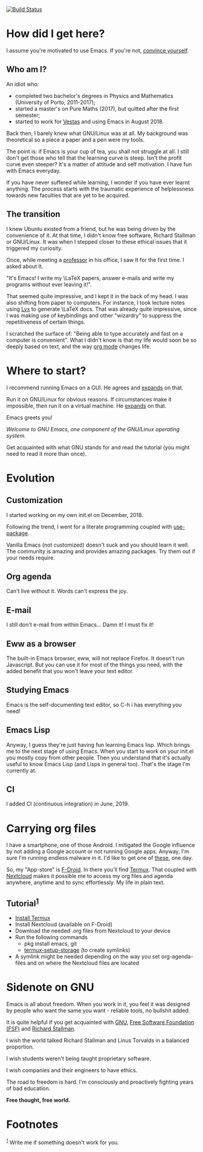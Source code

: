 [![Build Status](https://travis-ci.org/aadcg/.emacs.d.svg?branch=master)](https://travis-ci.org/aadcg/.emacs.d)


# How did I get here?

I assume you're motivated to use Emacs. If you're not, [convince yourself](https://www.youtube.com/watch?v=EsAkPl3On3E).


## Who am I?

An idiot who:

-   completed two bachelor's degrees in Physics and Mathematics (University of
    Porto, 2011-2017);
-   started a master's on Pure Maths (2017), but quitted after the first semester;
-   started to work for [Vestas](https://en.wikipedia.org/wiki/Vestas) and using Emacs in August 2018.

Back then, I barely knew what GNU/Linux was at all. My background was
theoretical so a piece a paper and a pen were my tools.

The point is: if Emacs is your cup of tea, you shall not struggle at all. I
still don't get those who tell that the learning curve is steep. Isn't the
profit curve even steeper? It's a matter of attitude and self motivation. I have
fun with Emacs everyday.

If you have never suffered while learning, I wonder if you have ever learnt
anything. The process starts with the traumatic experience of helplessness
towards new faculties that are yet to be acquired.


## The transition

I knew Ubuntu existed from a friend, but he was being driven by the convenience
of it. At that time, I didn't know free software, Richard Stallman or
GNU/Linux. It was when I stepped closer to these ethical issues that it
triggered my curiosity.

Once, while meeting a [professor](https://cmup.fc.up.pt/cmup/jalmeida/) in his office, I saw It for the first time. I
asked about It.

"It's Emacs! I write my \LaTeX papers, answer e-mails and write my programs
without ever leaving it!".

That seemed quite impressive, and I kept it in the back of my head. I was also
shifting from paper to computers. For instance, I took lecture notes using
[Lyx](https://en.wikipedia.org/wiki/Lyx) to generate \LaTeX docs. That was already quite impressive, since I
was making use of keybindings and other "wizardry" to suppress the repetitiveness
of certain things.

I scratched the surface of: "Being able to type accurately and fast on a
computer is convenient". What I didn't know is that my life would soon be so
deeply based on text, and the way [org mode](https://www.youtube.com/watch?v=SzA2YODtgK4) changes life.


# Where to start?

I recommend running Emacs on a GUI. He agrees and [expands](https://blog.aaronbieber.com/2016/12/29/don-t-use-terminal-emacs.html) on that.

Run it on GNU/Linux for obvious reasons. If circumstances make it impossible,
then run it on a virtual machine. He [expands](https://youtu.be/RDrG-_kapaQ) on that.

Emacs greets you!

*Welcome to GNU Emacs, one component of the GNU/Linux operating system.*

Get acquainted with what GNU stands for and read the tutorial (you might need to
read it more than once).


# Evolution


## Customization

I started working on my own init.el on December, 2018.

Following the trend, I went for a literate programming coupled with
[use-package](https://duckduckgo.com/l/?kh=-1&uddg=https%3A%2F%2Fgithub.com%2Fjwiegley%2Fuse%2Dpackage).

Vanilla Emacs (not customized) doesn't suck and you should learn it
well. The community is amazing and provides amazing packages. Try them out if
your needs require.


## Org agenda

Can't live without it. Words can't express the joy.


## E-mail

I still don't e-mail from within Emacs&#x2026; Damn it! I must fix it!


## Eww as a browser

The built-in Emacs browser, eww, will not replace Firefox. It doesn't run
Javascript. But you can use it for most of the things you need, with the added
benefit that you won't leave your text editor.


## Studying Emacs

Emacs is the self-documenting text editor, so C-h i has everything you need!


## Emacs Lisp

Anyway, I guess they're just having fun learning Emacs lisp. Which brings me to
the next stage of using Emacs. When you start to work on your init.el you mostly
copy from other people. Then you understand that it's actually useful to know
Emacs Lisp (and Lisps in general too). That's the stage I'm currently at.


## CI

I added CI (continuous integration) in June, 2019.


# Carrying org files

I have a smartphone, one of those Android. I mitigated the Google influence by
not adding a Google account or not running Google apps. Anyway, I'm sure I'm
running endless malware in it. I'd like to get one of [these](https://puri.sm/products/librem-5/), one day.

So, my "App-store" is [F-Droid](https://f-droid.org/). In there you'll find [Termux](https://termux.com/). That coupled with
[Nextcloud](https://nextcloud.com/) makes it possible me to access my org files and agenda anywhere,
anytime and to sync effortlessly. My life in plain text.


## Tutorial<sup><a id="fnr.1" class="footref" href="#fn.1">1</a></sup>

-   [Install Termux](https://f-droid.org/packages/com.termux/)
-   Install Nextcloud (available on F-Droid)
-   Download the needed .org files from Nextcloud to your device
-   Run the following commands
    -   pkg install emacs, git
    -   [termux-setup-storage](https://wiki.termux.com/wiki/Sharing_Data) (to create symlinks)
-   A symlink might be needed depending on the way you set org-agenda-files and on
    where the Nextcloud files are located


# Sidenote on GNU

Emacs is all about freedom. When you work in it, you feel it was designed by
people who want the same you want - reliable tools, no bullshit added.

It is quite helpful if you get acquainted with [GNU](https://en.wikipedia.org/wiki/GNU_Project), [Free Software Foundation
(FSF)](https://en.wikipedia.org/wiki/Free_Software_Foundation) and [Richard Stallman](https://www.youtube.com/watch?v=jUibaPTXSHk).

I wish the world talked Richard Stallman and Linus Torvalds in a balanced
proportion.

I wish students weren't being taught proprietary software.

I wish companies and their engineers to have ethics.

The road to freedom is hard. I'm consciously and proactively fighting years of
bad education.

**Free thought, free world.**


# Footnotes

<sup><a id="fn.1" href="#fnr.1">1</a></sup> Write me if something doesn't work for you.
